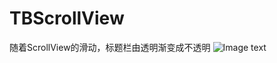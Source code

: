 # TBScrollView
随着ScrollView的滑动，标题栏由透明渐变成不透明
![Image text](https://github.com/GongXiaoYun/TBScrollView/blob/master/g.gif)
